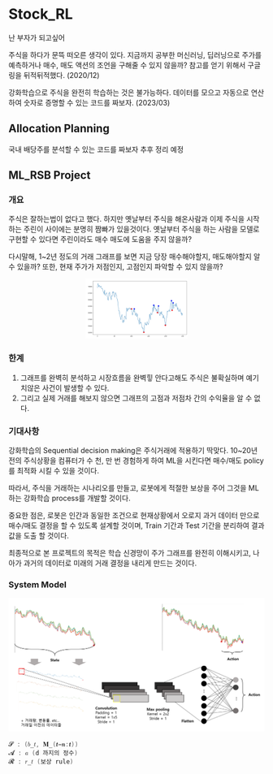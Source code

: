 # Stock_RL
난 부자가 되고싶어

주식을 하다가 문뜩 떠오른 생각이 있다. 지금까지 공부한 머신러닝, 딥러닝으로 주가를 예측하거나 매수, 매도 액션의 조언을 구해줄 수 있지 않을까?
참고를 얻기 위해서 구글링을 뒤적뒤적했다. (2020/12)

강화학습으로 주식을 완전히 학습하는 것은 불가능하다.
데이터를 모으고 자동으로 연산하여 숫자로 증명할 수 있는 코드를 짜보자. (2023/03)

## Allocation Planning 

국내 배당주를 분석할 수 있는 코드를 짜보자 
추후 정리 예정

## ML_RSB Project

### 개요
주식은 잘하는법이 없다고 했다. 하지만 옛날부터 주식을 해온사람과 이제 주식을 시작하는 주린이 사이에는 분명히 짬빠가 있을것이다.
옛날부터 주식을 하는 사람을 모델로 구현할 수 있다면 주린이라도 매수 매도에 도움을 주지 않을까?

다시말해, 1~2년 정도의 거래 그래프를 보면 지금 당장 매수해야할지, 매도해야할지 알 수 있을까?
또한, 현재 주가가 저점인지, 고점인지 파악할 수 있지 않을까?

<p align="center"><img src="./images/optimal_policy.png" width="40%" height="40%"/></p>

### 한계
1. 그래프를 완벽히 분석하고 시장흐름을 완벽힣 안다고해도 주식은 불확실하며 예기치않은 사건이 발생할 수 있다.
2. 그리고 실제 거래를 해보지 않으면 그래프의 고점과 저점차 간의 수익율을 알 수 없다.

### 기대사항
강화학습의 Sequential decision making은 주식거래에 적용하기 딱맞다.
10~20년 전의 주식상황을 컴퓨터가 수 천, 만 번 경험하게 하여 ML을 시킨다면 매수/매도 policy를 최적화 시킬 수 있을 것이다.

따라서, 주식을 거래하는 시나리오를 만들고, 로봇에게 적절한 보상을 주어 그것을 ML하는 강화학습 process를 개발할 것이다.

중요한 점은, 로봇은 인간과 동일한 조건으로 현재상황에서 오로지 과거 데이터 만으로 매수/매도 결정을 할 수 있도록 설계할 것이며, 
Train 기간과 Test 기간을 분리하여 결과값을 도출 할 것이다.

최종적으로 본 프로젝트의 목적은 학습 신경망이 주가 그래프를 완전히 이해시키고, 나아가 과거의 데이터로 미래의 거래 결정을 내리게 만드는 것이다.

### System Model

<p align="center"><img src="./images/System_model.png" width="100%" height="40%"/></p>

```c
𝓢 : (𝑏_𝑡, 𝚳_(𝒕−𝒏:𝒕))
𝓐 : 𝑎 (d 까지의 정수)
𝓡 : 𝑟_𝑡 (보상 rule)
```

